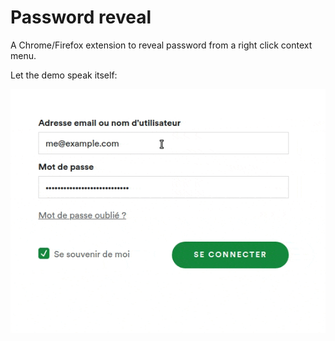 # Password reveal

A Chrome/Firefox extension to reveal password from a right click context menu.

Let the demo speak itself:

![Alt text](/images/screencast.gif)

